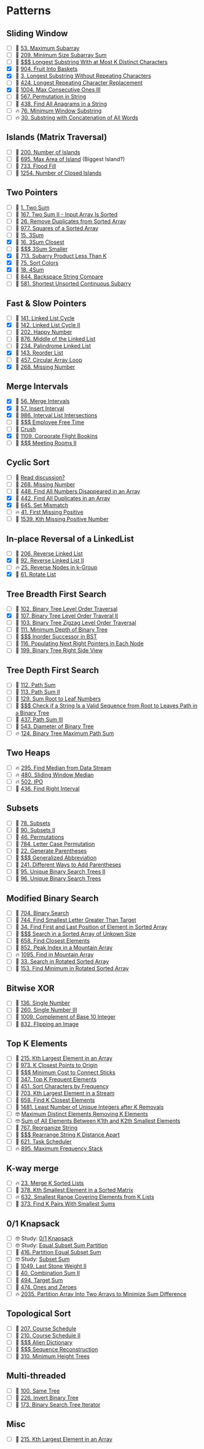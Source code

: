 # Patterns

## Sliding Window

- [ ] 🌼 [53. Maximum Subarray](https://leetcode.com/problems/maximum-subarray/)
- [ ] 🌼 [209. Minimum Size Subarray Sum](https://leetcode.com/problems/minimum-size-subarray-sum/)
- [ ] 🙉 [$$$ Longest Substring With at Most K Distinct Characters](https://leetcode.com/problems/longest-substring-with-at-most-k-distinct-characters/)
- [x] 🌼 [904. Fruit Into Baskets](https://leetcode.com/problems/fruit-into-baskets/)
- [x] 🌼 [3. Longest Substring Without Repeating Characters](https://leetcode.com/problems/longest-substring-without-repeating-characters/)
- [ ] 🌼 [424. Longest Repeating Character Replacement](https://leetcode.com/problems/longest-repeating-character-replacement/)
- [x] 🌼 [1004. Max Consecutive Ones III](https://leetcode.com/problems/max-consecutive-ones-iii/)
- [ ] 🌼 [567. Permutation in String](https://leetcode.com/problems/permutation-in-string/)
- [ ] 🌼 [438. Find All Anagrams in a String](https://leetcode.com/problems/find-all-anagrams-in-a-string/)
- [ ] 🔥 [76. Minimum Window Substring](https://leetcode.com/problems/minimum-window-substring/)
- [ ] 🔥 [30. Substring with Concatenation of All Words](https://leetcode.com/problems/substring-with-concatenation-of-all-words/)

## Islands (Matrix Traversal)

- [ ] 🌼 [200. Number of Islands](https://leetcode.com/problems/number-of-islands/)
- [ ] 🌼 [695. Max Area of Island](https://leetcode.com/problems/max-area-of-island/) (Biggest Island?)
- [ ] 🐢 [733. Flood Fill](https://leetcode.com/problems/flood-fill/)
- [ ] 🌼 [1254. Number of Closed Islands](https://leetcode.com/problems/number-of-closed-islands/)

## Two Pointers

- [ ] 🐢 [1. Two Sum](https://leetcode.com/problems/two-sum/)
- [ ] 🌼 [167. Two Sum II - Input Array Is Sorted](https://leetcode.com/problems/two-sum-ii-input-array-is-sorted/)
- [ ] 🐢 [26. Remove Duplicates from Sorted Array](https://leetcode.com/problems/remove-duplicates-from-sorted-array/)
- [ ] 🐢 [977. Squares of a Sorted Array](https://leetcode.com/problems/squares-of-a-sorted-array/)
- [ ] 🌼 [15. 3Sum](https://leetcode.com/problems/3sum/)
- [x] 🌼 [16. 3Sum Closest](https://leetcode.com/problems/3sum-closest/)
- [ ] 🙉 [$$$ 3Sum Smaller](https://leetcode.com/problems/3sum-smaller/)
- [x] 🌼 [713. Subarry Product Less Than K](https://leetcode.com/problems/subarray-product-less-than-k/)
- [x] 🌼 [75. Sort Colors](https://leetcode.com/problems/sort-colors/)
- [x] 🌼 [18. 4Sum](https://leetcode.com/problems/4sum/)
- [ ] 🐢 [844. Backspace String Compare](https://leetcode.com/problems/backspace-string-compare/)
- [ ] 🌼 [581. Shortest Unsorted Continuous Subarry](https://leetcode.com/problems/shortest-unsorted-continuous-subarray/)

## Fast & Slow Pointers

- [ ] 🐢 [141. Linked List Cycle](https://leetcode.com/problems/linked-list-cycle/)
- [x] 🌼 [142. Linked List Cycle II](https://leetcode.com/problems/linked-list-cycle-ii/)
- [ ] 🐢 [202. Happy Number](https://leetcode.com/problems/happy-number/)
- [ ] 🐢 [876. Middle of the Linked List](https://leetcode.com/problems/middle-of-the-linked-list/)
- [ ] 🐢 [234. Palindrome Linked List](https://leetcode.com/problems/palindrome-linked-list/)
- [x] 🌼 [143. Reorder List](https://leetcode.com/problems/reorder-list/)
- [ ] 🌼 [457. Circular Array Loop](https://leetcode.com/problems/circular-array-loop/)
- [x] 🌼 [268. Missing Number](https://leetcode.com/problems/missing-number/)

## Merge Intervals

- [x] 🌼 [56. Merge Intervals](https://leetcode.com/problems/merge-intervals/)
- [x] 🌼 [57. Insert Interval](https://leetcode.com/problems/insert-interval/)
- [x] 🌼 [986. Interval List Intersections](https://leetcode.com/problems/interval-list-intersections/)
- [ ] 🙉 [$$$ Employee Free Time](https://leetcode.com/problems/employee-free-time/)
- [ ] 🙉 [Crush](https://www.hackerrank.com/challenges/crush/problem)
- [x] 🌼 [1109. Corporate Flight Bookins](https://leetcode.com/problems/corporate-flight-bookings/)
- [ ] 🙉 [$$$ Meeting Rooms II](https://leetcode.com/problems/meeting-rooms-ii/)

## Cyclic Sort

- [ ] 🐢 [Read discussion?](https://leetcode.com/problems/missing-number/discuss/859510/C%2B%2B-O[N]-O[1]-using-Cyclic-Sort)
- [ ] 🐢 [268. Missing Number](https://leetcode.com/problems/missing-number/)
- [ ] 🐢 [448. Find All Numbers Disappeared in an Array](https://leetcode.com/problems/find-all-numbers-disappeared-in-an-array/)
- [x] 🌼 [442. Find All Duplicates in an Array](https://leetcode.com/problems/find-all-duplicates-in-an-array/)
- [x] 🐢 [645. Set Mismatch](https://leetcode.com/problems/set-mismatch/)
- [ ] 🔥 [41. First Missing Positive](https://leetcode.com/problems/first-missing-positive/)
- [ ] 🐢 [1539. Kth Missing Positive Number](https://leetcode.com/problems/kth-missing-positive-number/)

## In-place Reversal of a LinkedList

- [ ] 🐢 [206. Reverse Linked List](https://leetcode.com/problems/reverse-linked-list/)
- [x] 🌼 [92. Reverse Linked List II](https://leetcode.com/problems/reverse-linked-list-ii/)
- [ ] 🔥 [25. Reverse Nodes in k-Group](https://leetcode.com/problems/reverse-nodes-in-k-group/)
- [x] 🌼 [61. Rotate List](https://leetcode.com/problems/rotate-list/)

## Tree Breadth First Search

- [ ] 🌼 [102. Binary Tree Level Order Traversal](https://leetcode.com/problems/binary-tree-level-order-traversal/)
- [x] 🌼 [107. Binary Tree Level Order Traveral II](https://leetcode.com/problems/binary-tree-level-order-traversal-ii/)
- [ ] 🌼 [103. Binary Tree Zigzag Level Order Traversal](https://leetcode.com/problems/binary-tree-zigzag-level-order-traversal/)
- [ ] 🐢 [111. Minimum Depth of Binary Tree](https://leetcode.com/problems/minimum-depth-of-binary-tree/)
- [ ] 🙉 [$$$ Inorder Successor in BST](https://leetcode.com/problems/inorder-successor-in-bst/)
- [ ] 🌼 [116. Populating Next Right Pointers in Each Node](https://leetcode.com/problems/populating-next-right-pointers-in-each-node/)
- [ ] 🌼 [199. Binary Tree Right Side View](https://leetcode.com/problems/binary-tree-right-side-view/)

## Tree Depth First Search

- [ ] 🐢 [112. Path Sum](https://leetcode.com/problems/path-sum/)
- [ ] 🌼 [113. Path Sum II](https://leetcode.com/problems/path-sum-ii/)
- [ ] 🌼 [129. Sum Root to Leaf Numbers](https://leetcode.com/problems/sum-root-to-leaf-numbers/)
- [ ] 🙉 [$$$ Check if a String Is a Valid Sequence from Root to Leaves Path in a Binary Tree](https://leetcode.com/problems/check-if-a-string-is-a-valid-sequence-from-root-to-leaves-path-in-a-binary-tree/description/)
- [ ] 🌼 [437. Path Sum III](https://leetcode.com/problems/path-sum-iii/)
- [ ] 🐢 [543. Diameter of Binary Tree](https://leetcode.com/problems/diameter-of-binary-tree/)
- [ ] 🔥 [124. Binary Tree Maximum Path Sum](https://leetcode.com/problems/binary-tree-maximum-path-sum/)

## Two Heaps

- [ ] 🔥 [295. Find Median from Data Stream](https://leetcode.com/problems/find-median-from-data-stream/)
- [ ] 🔥 [480. Sliding Window Median](https://leetcode.com/problems/sliding-window-median/)
- [ ] 🔥 [502. IPO](https://leetcode.com/problems/ipo/)
- [ ] 🌼 [436. Find Right Interval](https://leetcode.com/problems/find-right-interval/)

## Subsets

- [ ] 🌼 [78. Subsets](https://leetcode.com/problems/subsets/)
- [ ] 🌼 [90. Subsets II](https://leetcode.com/problems/subsets-ii/)
- [ ] 🌼 [46. Permutations](https://leetcode.com/problems/permutations/)
- [ ] 🌼 [784. Letter Case Permutation](https://leetcode.com/problems/letter-case-permutation/)
- [ ] 🌼 [22. Generate Parentheses](https://leetcode.com/problems/generate-parentheses/)
- [ ] 🙉 [$$$ Generalized Abbreviation](https://leetcode.com/problems/generalized-abbreviation/)
- [ ] 🌼 [241. Different Ways to Add Parentheses](https://leetcode.com/problems/different-ways-to-add-parentheses/)
- [ ] 🌼 [95. Unique Binary Search Trees II](https://leetcode.com/problems/unique-binary-search-trees-ii/)
- [ ] 🌼 [96. Unique Binary Search Trees](https://leetcode.com/problems/unique-binary-search-trees/)

## Modified Binary Search

- [ ] 🐢 [704. Binary Search](https://leetcode.com/problems/binary-search/)
- [ ] 🐢 [744. Find Smallest Letter Greater Than Target](https://leetcode.com/problems/find-smallest-letter-greater-than-target/)
- [ ] 🌼 [34. Find First and Last Position of Element in Sorted Array](https://leetcode.com/problems/find-first-and-last-position-of-element-in-sorted-array/)
- [ ] 🙉 [$$$ Search in a Sorted Array of Unkown Size](https://leetcode.com/problems/search-in-a-sorted-array-of-unknown-size/)
- [ ] 🌼 [658. Find Closest Elements](https://leetcode.com/problems/find-k-closest-elements/)
- [ ] 🌼 [852. Peak Index in a Mountain Array](https://leetcode.com/problems/peak-index-in-a-mountain-array/)
- [ ] 🔥 [1095. Find in Mountain Array](https://leetcode.com/problems/find-in-mountain-array/)
- [ ] 🌼 [33. Search in Rotated Sorted Array](https://leetcode.com/problems/search-in-rotated-sorted-array/)
- [ ] 🌼 [153. Find Minimum in Rotated Sorted Array](https://leetcode.com/problems/find-minimum-in-rotated-sorted-array/)

## Bitwise XOR

- [ ] 🐢 [136. Single Number](https://leetcode.com/problems/single-number/)
- [ ] 🌼 [260. Single Number III](https://leetcode.com/problems/single-number-iii/)
- [ ] 🐢 [1009. Complement of Base 10 Integer](https://leetcode.com/problems/complement-of-base-10-integer/)
- [ ] 🐢 [832. Flipping an Image](https://leetcode.com/problems/flipping-an-image/)

## Top K Elements

- [ ] 🌼 [215. Kth Largest Element in an Array](https://leetcode.com/problems/kth-largest-element-in-an-array/)
- [ ] 🌼 [973. K Closest Points to Origin](https://leetcode.com/problems/k-closest-points-to-origin/)
- [ ] 🙉 [$$$ Minimum Cost to Connect Sticks](https://leetcode.com/problems/minimum-cost-to-connect-sticks/)
- [ ] 🌼 [347. Top K Frequent Elements](https://leetcode.com/problems/top-k-frequent-elements/)
- [ ] 🌼 [451. Sort Characters by Frequency](https://leetcode.com/problems/sort-characters-by-frequency/)
- [ ] 🐢 [703. Kth Largest Element in a Stream](https://leetcode.com/problems/kth-largest-element-in-a-stream/)
- [ ] 🌼 [658. Find K Closest Elements](https://leetcode.com/problems/find-k-closest-elements/)
- [ ] 🌼 [1481. Least Number of Unique Integers after K Removals](https://leetcode.com/problems/least-number-of-unique-integers-after-k-removals/)
- [ ] 🤓 [Maximum Distinct Elements Removing K Elements](https://www.geeksforgeeks.org/maximum-distinct-elements-removing-k-elements/)
- [ ] 🤓 [Sum of All Elements Between K1th and K2th Smallest Elements](https://www.geeksforgeeks.org/sum-elements-k1th-k2th-smallest-elements/)
- [ ] 🌼 [767. Reorganize String](https://leetcode.com/problems/reorganize-string/)
- [ ] 🙉 [$$$ Rearrange String K Distance Apart](https://leetcode.com/problems/rearrange-string-k-distance-apart/)
- [ ] 🌼 [621. Task Scheduler](https://leetcode.com/problems/task-scheduler/)
- [ ] 🔥 [895. Maximum Frequency Stack](https://leetcode.com/problems/maximum-frequency-stack/)

## K-way merge

- [ ] 🔥 [23. Merge K Sorted Lists](https://leetcode.com/problems/merge-k-sorted-lists/)
- [ ] 🌼 [378. Kth Smallest Element in a Sorted Matrix](https://leetcode.com/problems/kth-smallest-element-in-a-sorted-matrix/)
- [ ] 🔥 [632. Smallest Range Covering Elements from K Lists](https://leetcode.com/problems/smallest-range-covering-elements-from-k-lists/)
- [ ] 🌼 [373. Find K Pairs With Smallest Sums](https://leetcode.com/problems/find-k-pairs-with-smallest-sums/)

## 0/1 Knapsack

- [ ] 🤓 Study: [0/1 Knapsack](https://www.educative.io/courses/grokking-dynamic-programming-patterns-for-coding-interviews/RM1BDv71V60)
- [ ] 🤓 Study: [Equal Subset Sum Partition](https://www.educative.io/courses/grokking-dynamic-programming-patterns-for-coding-interviews/3jEPRo5PDvx)
- [ ] 🌼 [416. Partition Equal Subset Sum](https://leetcode.com/problems/partition-equal-subset-sum/)
- [ ] 🤓 Study: [Subset Sum](https://www.educative.io/courses/grokking-dynamic-programming-patterns-for-coding-interviews/3j64vRY6JnR)
- [ ] 🌼 [1049. Last Stone Weight II](https://leetcode.com/problems/last-stone-weight-ii/)
- [ ] 🌼 [40. Combination Sum II](https://leetcode.com/problems/combination-sum-ii/)
- [ ] 🌼 [494. Target Sum](https://leetcode.com/problems/target-sum/)
- [ ] 🌼 [474. Ones and Zeroes](https://leetcode.com/problems/ones-and-zeroes/)
- [ ] 🔥 [2035. Partition Array Into Two Arrays to Minimize Sum Difference](https://leetcode.com/problems/partition-array-into-two-arrays-to-minimize-sum-difference/)

## Topological Sort

- [ ] 🌼 [207. Course Schedule](https://leetcode.com/problems/course-schedule/)
- [ ] 🌼 [210. Course Schedule II](https://leetcode.com/problems/course-schedule-ii/)
- [ ] 🙉 [$$$ Alien Dictionary](https://leetcode.com/problems/alien-dictionary/)
- [ ] 🙉 [$$$ Sequence Reconstruction](https://leetcode.com/problems/sequence-reconstruction/)
- [ ] 🌼 [310. Minimum Height Trees](https://leetcode.com/problems/minimum-height-trees/)

## Multi-threaded

- [ ] 🐢 [100. Same Tree](https://leetcode.com/problems/same-tree/)
- [ ] 🐢 [226. Invert Binary Tree](https://leetcode.com/problems/invert-binary-tree/)
- [ ] 🌼 [173. Binary Search Tree Iterator](https://leetcode.com/problems/binary-search-tree-iterator/)

## Misc

- [ ] 🌼 [215. Kth Largest Element in an Array](https://leetcode.com/problems/kth-largest-element-in-an-array/)
